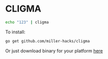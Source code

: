 CLIGMA
======

```bash
echo "123" | cligma
```

To install:

```bash
go get github.com/miller-hacks/cligma
```

Or just download binary for your platform [here](https://github.com/miller-hacks/cligma/releases)